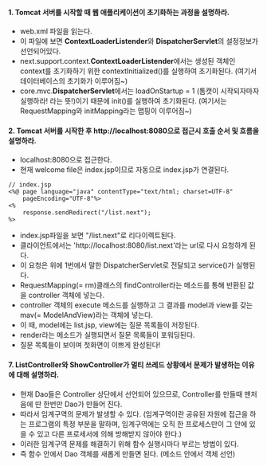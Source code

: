 #### 1. Tomcat 서버를 시작할 때 웹 애플리케이션이 초기화하는 과정을 설명하라.
* web.xml 파일을 읽는다. 
* 이 파일에 보면 **ContextLoaderListender**와 **DispatcherServlet**의 설정정보가 선언되어있다.
* next.support.context.**ContextLoaderListender**에서는 생성된 객체인 context를 초기화하기 위한 contextInitialized()를 실행하여 초기화된다. (여기서 데이터베이스의 초기화가 이루어짐~)
* core.mvc.**DispatcherServlet**에서는 loadOnStartup = 1 (톰캣이 시작되자마자 실행하라! 라는 뜻!)이기 때문에 init()를 실행하여 초기화된다.
(여기서는 RequestMapping와 initMapping라는 맵핑이 이루어짐~)

#### 2. Tomcat 서버를 시작한 후 http://localhost:8080으로 접근시 호출 순서 및 흐름을 설명하라.
* localhost:8080으로 접근한다.
* 현재 welcome file은 index.jsp이므로 자동으로 index.jsp가 연결된다.
~~~
// index.jsp
<%@ page language="java" contentType="text/html; charset=UTF-8"
    pageEncoding="UTF-8"%>
<%
	response.sendRedirect("/list.next");
%>
~~~
* index.jsp파일을 보면 "/list.next"로 리다이렉트된다.
* 클라이언트에서는 'http://localhost:8080/list.next'라는 url로 다시 요청하게 된다.
* 이 요청은 위에 1번에서 말한 DispatcherServlet로 전달되고 service()가 실행된다.
* RequestMapping(= rm)클래스의 findController라는 메소드를 통해 반환된 값을 controller 객체에 넣는다.
* controller 객체의 execute 메소드를 실행하고 그 결과를 model과 view를 갖는 mav(= ModelAndView)라는 객체에 넣는다.
* 이 때, model에는 list.jsp, view에는 질문 목록들이 저장된다.
* render라는 메소드가 실행되면서 질문 목록들이 포워딩된다.
* 질문 목록들이 보이며 첫화면이 이쁘게 완성된다!

#### 7. ListController와 ShowController가 멀티 쓰레드 상황에서 문제가 발생하는 이유에 대해 설명하라.
* 현재 Dao들은 Controller 상단에서 선언되어 있으므로, Controller를 만들때 맨처음에 딴 한번만 Dao가 만들어 진다.
* 따라서 임계구역의 문제가 발생할 수 있다. (임계구역이란 공유된 자원에 접근을 하는 프로그램의 특정 부분을 말하며, 임계구역에는 오직 한 프로세스만이 그 안에 있을 수 있고 다른 프로세서에 의해 방해받지 않아야 한다.)
* 이러한 임계구역 문제를 해결하기 위해 함수 실행시마다 부르는 방법이 있다.
* 즉 함수 안에서 Dao 객체를 새롭게 만들면 된다. (메소드 안에서 객체 선언)
